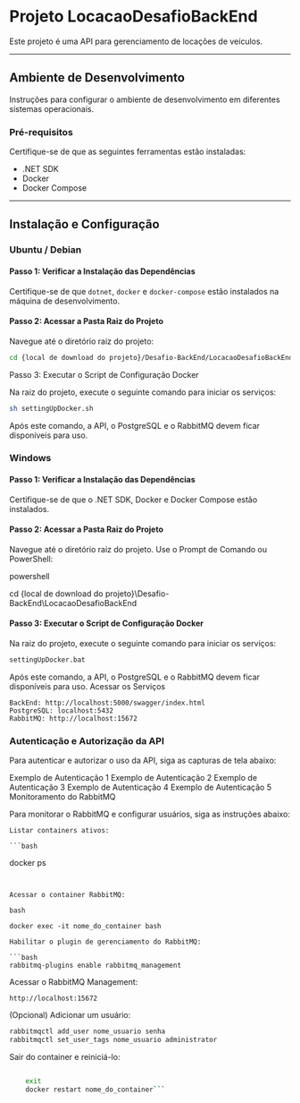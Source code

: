 # Projeto LocacaoDesafioBackEnd

Este projeto é uma API para gerenciamento de locações de veículos.

---

## Ambiente de Desenvolvimento

Instruções para configurar o ambiente de desenvolvimento em diferentes sistemas operacionais.

### Pré-requisitos

Certifique-se de que as seguintes ferramentas estão instaladas:

- .NET SDK
- Docker
- Docker Compose

---

## Instalação e Configuração

### Ubuntu / Debian

#### Passo 1: Verificar a Instalação das Dependências

Certifique-se de que `dotnet`, `docker` e `docker-compose` estão instalados na máquina de desenvolvimento.

#### Passo 2: Acessar a Pasta Raiz do Projeto

Navegue até o diretório raiz do projeto:

```bash
cd {local de download do projeto}/Desafio-BackEnd/LocacaoDesafioBackEnd
```

Passo 3: Executar o Script de Configuração Docker

Na raiz do projeto, execute o seguinte comando para iniciar os serviços:

```bash
sh settingUpDocker.sh
```

Após este comando, a API, o PostgreSQL e o RabbitMQ devem ficar disponíveis para uso.


### Windows

#### Passo 1: Verificar a Instalação das Dependências

Certifique-se de que o .NET SDK, Docker e Docker Compose estão instalados.

#### Passo 2: Acessar a Pasta Raiz do Projeto

Navegue até o diretório raiz do projeto. Use o Prompt de Comando ou PowerShell:

powershell

cd {local de download do projeto}\Desafio-BackEnd\LocacaoDesafioBackEnd

#### Passo 3: Executar o Script de Configuração Docker

Na raiz do projeto, execute o seguinte comando para iniciar os serviços:

```cmd
settingUpDocker.bat
```

Após este comando, a API, o PostgreSQL e o RabbitMQ devem ficar disponíveis para uso.
Acessar os Serviços

    BackEnd: http://localhost:5000/swagger/index.html
    PostgreSQL: localhost:5432
    RabbitMQ: http://localhost:15672

### Autenticação e Autorização da API

Para autenticar e autorizar o uso da API, siga as capturas de tela abaixo:

Exemplo de Autenticação 1 Exemplo de Autenticação 2 Exemplo de Autenticação 3 Exemplo de Autenticação 4 Exemplo de Autenticação 5
Monitoramento do RabbitMQ

Para monitorar o RabbitMQ e configurar usuários, siga as instruções abaixo:

    Listar containers ativos:

    ```bash
  docker ps
  ```


Acessar o container RabbitMQ:

bash

docker exec -it nome_do_container bash

Habilitar o plugin de gerenciamento do RabbitMQ:

```bash
rabbitmq-plugins enable rabbitmq_management
```

Acessar o RabbitMQ Management:

    http://localhost:15672

(Opcional) Adicionar um usuário:

```bash
rabbitmqctl add_user nome_usuario senha
rabbitmqctl set_user_tags nome_usuario administrator
```

Sair do container e reiniciá-lo:

```bash

    exit
    docker restart nome_do_container```

